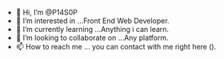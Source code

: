 - 👋 Hi, I’m @P14S0P
- 👀 I’m interested in ...Front End Web Developer.
- 🌱 I’m currently learning ...Anything i can learn.
- 💞️ I’m looking to collaborate on ...Any platform.
- 📫 How to reach me ... you can contact with me right here ().

<!---
P14S0P/P14S0P is a ✨ special ✨ repository because its `README.md` (this file) appears on your GitHub profile.
You can click the Preview link to take a look at your changes.
--->
